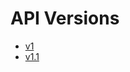 # API Versions 
* [v1](https://guillermocm2112.github.io/RedocPro/swaggerv1)
* [v1.1](https://guillermocm2112.github.io/RedocPro/swaggerv1.1)
 